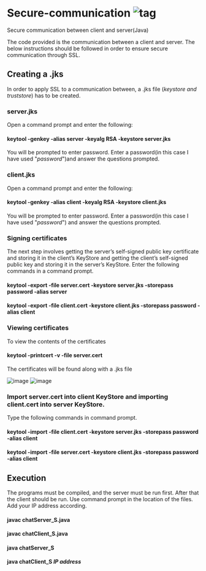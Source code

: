 # Secure-communication  ![tag](https://img.shields.io/badge/-Security-blue)
Secure communication between client and server(Java)

The code provided is the communication between a client and server. The below instructions should be followed in order to ensure secure communication through SSL.


## Creating a .jks
In order to apply SSL to a communication between, a .jks file (*keystore and truststore*) has to be created.

### server.jks
 
Open a command prompt and enter the following: 
#### keytool -genkey -alias server -keyalg RSA -keystore server.jks

You will be prompted to enter password. Enter a password(in this case I have used "*password*")and answer the questions prompted.

### client.jks

Open a command prompt and enter the following: 
#### keytool -genkey -alias client -keyalg RSA -keystore client.jks

You will be prompted to enter password. Enter a password(in this case I have used "*password*") and answer the questions prompted.

### Signing certificates
The next step involves getting the server’s self-signed public key certificate and storing it in the client’s KeyStore and getting the client’s self-signed public key and storing it in the server’s KeyStore. Enter the following commands in a command prompt.

#### keytool -export -file server.cert -keystore server.jks -storepass password -alias server
#### keytool -export -file client.cert -keystore client.jks -storepass password -alias client 

### Viewing certificates
To view the contents of the certificates

#### keytool -printcert -v -file server.cert

The certificates will be found along with a .jks file

   ![image](https://user-images.githubusercontent.com/33988886/89716426-85d26200-d9ca-11ea-8d07-7798a0e4fc16.png)
   ![image](https://user-images.githubusercontent.com/33988886/89716438-a4d0f400-d9ca-11ea-9ac8-9c30684e5fc4.png)


###  Import server.cert into client KeyStore and importing client.cert into server KeyStore.

Type the following commands in command prompt.

#### keytool -import -file client.cert -keystore server.jks -storepass password -alias client
#### keytool -import -file server.cert -keystore client.jks -storepass password -alias client


## Execution
The programs must be compiled, and the server must be run first. After that the client should be run. Use command prompt in the location of the files. Add your IP address according.

#### javac chatServer_S.java
#### javac chatClient_S.java

#### java chatServer_S
#### java chatClient_S *IP address*







